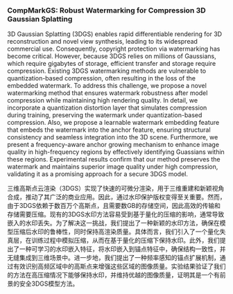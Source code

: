 ### CompMarkGS: Robust Watermarking for Compression 3D Gaussian Splatting

3D Gaussian Splatting (3DGS) enables rapid differentiable rendering for 3D reconstruction and novel view synthesis, leading to its widespread commercial use. Consequently, copyright protection via watermarking has become critical. However, because 3DGS relies on millions of Gaussians, which require gigabytes of storage, efficient transfer and storage require compression. Existing 3DGS watermarking methods are vulnerable to quantization-based compression, often resulting in the loss of the embedded watermark. To address this challenge, we propose a novel watermarking method that ensures watermark robustness after model compression while maintaining high rendering quality. In detail, we incorporate a quantization distortion layer that simulates compression during training, preserving the watermark under quantization-based compression. Also, we propose a learnable watermark embedding feature that embeds the watermark into the anchor feature, ensuring structural consistency and seamless integration into the 3D scene. Furthermore, we present a frequency-aware anchor growing mechanism to enhance image quality in high-frequency regions by effectively identifying Guassians within these regions. Experimental results confirm that our method preserves the watermark and maintains superior image quality under high compression, validating it as a promising approach for a secure 3DGS model.

三维高斯点云渲染（3DGS）实现了快速的可微分渲染，用于三维重建和新颖视角合成，推动了其广泛的商业应用。因此，通过水印保护版权变得至关重要。然而，由于3DGS依赖于数百万个高斯点，且需要数GB的存储空间，因此高效的传输和存储需要压缩。现有的3DGS水印方法容易受到基于量化的压缩的影响，通常导致嵌入的水印丢失。为了解决这一挑战，我们提出了一种新颖的水印方法，确保在模型压缩后水印的鲁棒性，同时保持高渲染质量。具体而言，我们引入了一个量化失真层，在训练过程中模拟压缩，从而在基于量化的压缩下保持水印。此外，我们提出了一种可学习的水印嵌入特征，将水印嵌入到锚点特征中，确保结构一致性，并无缝集成到三维场景中。进一步地，我们提出了一种频率感知的锚点扩展机制，通过有效识别高频区域中的高斯点来增强这些区域的图像质量。实验结果验证了我们的方法在高压缩情况下能够保持水印，并维持优越的图像质量，证明其是一个有前景的安全3DGS模型方法。
